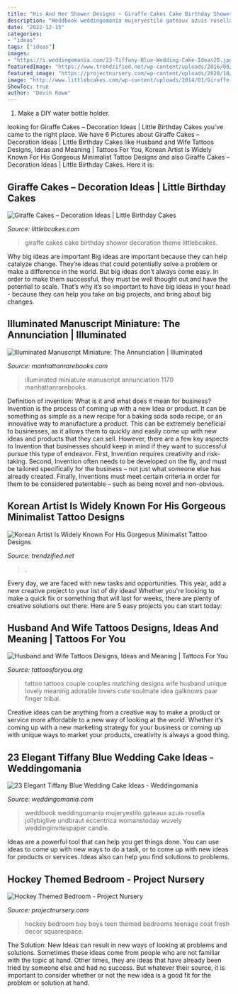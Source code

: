 ```yaml
---
title: "His And Her Shower Designs ~ Giraffe Cakes Cake Birthday Shower Decoration Theme Littlebcakes"
description: "Weddbook weddingomania mujeryestilo gateaux azuis rosella jollybiglive undbraut eccentrica womanstoday wuvely weddinginvitespaper candle"
date: "2022-12-15"
categories:
- "ideas"
tags: ["ideas"]
images:
- "https://i.weddingomania.com/23-Tiffany-Blue-Wedding-Cake-Ideas20.jpg"
featuredImage: "https://www.trendzified.net/wp-content/uploads/2016/08/minimalist-tattoos-5.jpg"
featured_image: "https://projectnursery.com/wp-content/uploads/2020/10/HouseofHockeyRoom24.jpg"
image: "http://www.littlebcakes.com/wp-content/uploads/2014/01/Giraffe-Cake-Pictures.jpg"
ShowToc: true
author: "Devin Rowe"
---
```



1. Make a DIY water bottle holder.

	

		
looking for Giraffe Cakes – Decoration Ideas | Little Birthday Cakes you've came to the right place. We have 6 Pictures about Giraffe Cakes – Decoration Ideas | Little Birthday Cakes like Husband and Wife Tattoos Designs, Ideas and Meaning | Tattoos For You, Korean Artist Is Widely Known For His Gorgeous Minimalist Tattoo Designs and also Giraffe Cakes – Decoration Ideas | Little Birthday Cakes. Here it is:
		
    
## Giraffe Cakes – Decoration Ideas | Little Birthday Cakes

<img loading=lazy src="http://www.littlebcakes.com/wp-content/uploads/2014/01/Giraffe-Cake-Pictures.jpg" onerror="this.onerror=null;this.src='https://tse2.mm.bing.net/th?id=OIP.qTUJM5-YD-vRUw2bn1Bs0QHaLG&amp;pid=15.1';" alt="Giraffe Cakes – Decoration Ideas | Little Birthday Cakes">

_Source: littlebcakes.com_

>giraffe cakes cake birthday shower decoration theme littlebcakes. 

	

Why big ideas are important
Big ideas are important because they can help catalyze change. They’re ideas that could potentially solve a problem or make a difference in the world. But big ideas don’t always come easy. In order to make them successful, they must be well thought out and have the potential to scale.
That’s why it’s so important to have big ideas in your head - because they can help you take on big projects, and bring about big changes.

    
## Illuminated Manuscript Miniature: The Annunciation | Illuminated

<img loading=lazy src="https://www.manhattanrarebooks.com/pictures/medium/1170.jpg" onerror="this.onerror=null;this.src='https://tse4.mm.bing.net/th?id=OIP.B2wRV1LzctvbZquhpFPTzwHaLJ&amp;pid=15.1';" alt="Illuminated Manuscript Miniature: The Annunciation | Illuminated">

_Source: manhattanrarebooks.com_

>illuminated miniature manuscript annunciation 1170 manhattanrarebooks. 

	

Definition of invention: What is it and what does it mean for business?
Invention is the process of coming up with a new Idea or product. It can be something as simple as a new recipe for a baking soda soda recipe, or an innovative way to manufacture a product. This can be extremely beneficial to businesses, as it allows them to quickly and easily come up with new ideas and products that they can sell. However, there are a few key aspects to Invention that businesses should keep in mind if they want to successful pursue this type of endeavor. First, Invention requires creativity and risk-taking. Second, Invention often needs to be developed on the fly, and must be tailored specifically for the business – not just what someone else has already created. Finally, Inventions must meet certain criteria in order for them to be considered patentable – such as being novel and non-obvious.

    
## Korean Artist Is Widely Known For His Gorgeous Minimalist Tattoo Designs

<img loading=lazy src="https://www.trendzified.net/wp-content/uploads/2016/08/minimalist-tattoos-5.jpg" onerror="this.onerror=null;this.src='https://tse4.mm.bing.net/th?id=OIP.XP02mPwJUVwpzmtxiabriAHaGg&amp;pid=15.1';" alt="Korean Artist Is Widely Known For His Gorgeous Minimalist Tattoo Designs">

_Source: trendzified.net_

>. 

	

Every day, we are faced with new tasks and opportunities. This year, add a new creative project to your list of diy ideas! Whether you're looking to make a quick fix or something that will last for weeks, there are plenty of creative solutions out there. Here are 5 easy projects you can start today: 

    
## Husband And Wife Tattoos Designs, Ideas And Meaning | Tattoos For You

<img loading=lazy src="https://www.tattoosforyou.org/wp-content/uploads/2018/01/Husband-and-Wife-Tattoos-Designs.jpg" onerror="this.onerror=null;this.src='https://tse4.mm.bing.net/th?id=OIP.0QCy5OSKT9hXUcFGzPznVQHaJ4&amp;pid=15.1';" alt="Husband and Wife Tattoos Designs, Ideas and Meaning | Tattoos For You">

_Source: tattoosforyou.org_

>tattoo tattoos couple couples matching designs wife husband unique lovely meaning adorable lovers cute soulmate idea galknows paar finger tribal. 

	

Creative ideas can be anything from a creative way to make a product or service more affordable to a new way of looking at the world. Whether it’s coming up with a new marketing strategy for your business or coming up with unique ways to market your products, creativity is always a good thing.

    
## 23 Elegant Tiffany Blue Wedding Cake Ideas - Weddingomania

<img loading=lazy src="https://i.weddingomania.com/23-Tiffany-Blue-Wedding-Cake-Ideas20.jpg" onerror="this.onerror=null;this.src='https://tse4.mm.bing.net/th?id=OIP.hocMsQq4mGvbnbKiKxcP6QHaJ4&amp;pid=15.1';" alt="23 Elegant Tiffany Blue Wedding Cake Ideas - Weddingomania">

_Source: weddingomania.com_

>weddbook weddingomania mujeryestilo gateaux azuis rosella jollybiglive undbraut eccentrica womanstoday wuvely weddinginvitespaper candle. 

	

Ideas are a powerful tool that can help you get things done. You can use ideas to come up with new ways to do a task, or to come up with new ideas for products or services. Ideas also can help you find solutions to problems.

    
## Hockey Themed Bedroom - Project Nursery

<img loading=lazy src="https://projectnursery.com/wp-content/uploads/2020/10/HouseofHockeyRoom24.jpg" onerror="this.onerror=null;this.src='https://tse3.mm.bing.net/th?id=OIP.AwOlgQUPbGlsT904YPfdfgHaJ4&amp;pid=15.1';" alt="Hockey Themed Bedroom - Project Nursery">

_Source: projectnursery.com_

>hockey bedroom boy boys teen themed bedrooms teenage coat fresh decor squarespace. 

	

The Solution:
New Ideas can result in new ways of looking at problems and solutions. Sometimes these ideas come from people who are not familiar with the topic at hand. Other times, they are ideas that have already been tried by someone else and had no success. But whatever their source, it is important to consider whether or not the new idea is a good fit for the problem or solution at hand.

